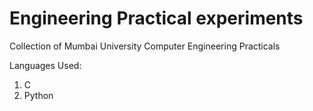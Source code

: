 # Engineering Practical experiments
Collection of Mumbai University Computer Engineering Practicals

Languages Used:
1) C <br>               
2) Python
